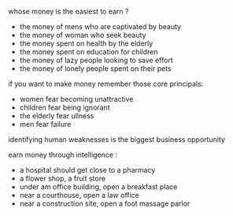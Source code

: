 
whose money is the easiest to earn ?

- the money of mens who are captivated by beauty
- the money of woman who seek beauty
- the money spent on health by the elderly
- the money spent on education for children
- the money of lazy people looking to save effort
- the money of lonely people spent on their pets

if you want to make money remember those core principals:
- women fear becoming unattractive
- children fear being ignorant
- the elderly fear ullness
- men fear failure

identifying human weaknesses is the biggest business opportunity

earn money through intelligence :
- a hospital should get close to a pharmacy
- a flower shop, a fruit store 
- under am office building, open a breakfast place 
- near a courthouse, open a law office 
- near a construction site, open a foot massage parlor
